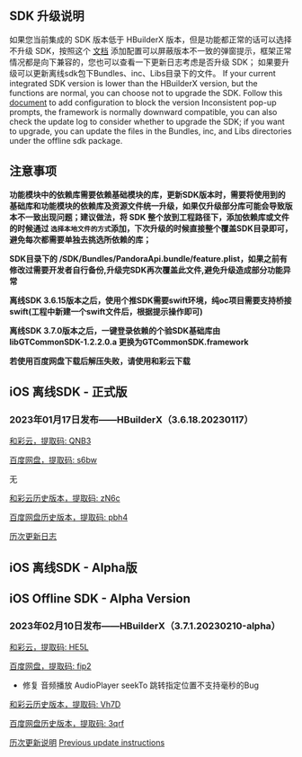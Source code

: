 ## SDK 升级说明
如果您当前集成的 SDK 版本低于 HBuilderX 版本，但是功能都正常的话可以选择不升级 SDK，按照这个 [文档](https://ask.dcloud.net.cn/article/35627) 添加配置可以屏蔽版本不一致的弹窗提示，框架正常情况都是向下兼容的，您也可以查看一下更新日志考虑是否升级 SDK； 如果要升级可以更新离线sdk包下Bundles、inc、Libs目录下的文件。
If your current integrated SDK version is lower than the HBuilderX version, but the functions are normal, you can choose not to upgrade the SDK. Follow this [document](https://ask.dcloud.net.cn/article/35627) to add configuration to block the version Inconsistent pop-up prompts, the framework is normally downward compatible, you can also check the update log to consider whether to upgrade the SDK; if you want to upgrade, you can update the files in the Bundles, inc, and Libs directories under the offline sdk package.

## 注意事项
**功能模块中的依赖库需要依赖基础模块的库，更新SDK版本时，需要将使用到的基础库和功能模块的依赖库及资源文件统一升级，如果仅升级部分库可能会导致版本不一致出现问题；建议做法，将 SDK 整个放到工程路径下，添加依赖库或文件的时候通过 `选择本地文件的方式`添加，下次升级的时候直接整个覆盖SDK目录即可，避免每次都需要单独去挑选所依赖的库；**

**SDK目录下的 /SDK/Bundles/PandoraApi.bundle/feature.plist，如果之前有修改过需要开发者自行备份,升级完SDK再次覆盖此文件,避免升级造成部分功能异常**

**离线SDK 3.6.15版本之后，使用个推SDK需要swift环境，纯oc项目需要支持桥接swift(工程中新建一个swift文件后，根据提示操作即可)**

**离线SDK 3.7.0版本之后，一键登录依赖的个验SDK基础库由libGTCommonSDK-1.2.2.0.a 更换为GTCommonSDK.framework**

**若使用百度网盘下载后解压失败，请使用和彩云下载**


## iOS 离线SDK - 正式版

### 2023年01月17日发布——HBuilderX（3.6.18.20230117） 

[和彩云，提取码: QNB3](https://caiyun.139.com/m/i?115CnVtNgusLm) 

[百度网盘，提取码: s6bw](https://pan.baidu.com/s/1EUvhiwaTamt8dhx06tNNUQ?pwd=s6bw)

无

[和彩云历史版本，提取码: zN6c](https://caiyun.139.com/m/i?115CeoIPQ4gcH) 

[百度网盘历史版本，提取码: pbh4](https://pan.baidu.com/s/1OcWicN4B3xxNydh-CNCBWQ?pwd=pbh4)

[历次更新日志](AppDocs/download/update_history_iOS_release.md)


## iOS 离线SDK - Alpha版
## iOS Offline SDK - Alpha Version

### 2023年02月10日发布——HBuilderX（3.7.1.20230210-alpha）

[和彩云，提取码: HE5L](https://caiyun.139.com/m/i?115Co8DW5N1hy)

[百度网盘，提取码: fip2](https://pan.baidu.com/s/1JWj4VPU1Sp08NrC090je1A?pwd=fip2)

+ 修复 音频播放 AudioPlayer seekTo 跳转指定位置不支持毫秒的Bug

[和彩云历史版本，提取码: Vh7D](https://caiyun.139.com/m/i?115CoSFSaexVu) 

[百度网盘历史版本，提取码: 3qrf](https://pan.baidu.com/s/1kPkcwWdiHSdZv7wfc9RabA?pwd=3qrf)

[历次更新说明](AppDocs/download/update_history_iOS_alpha.md)
[Previous update instructions](AppDocs/download/update_history_iOS_alpha.md)
